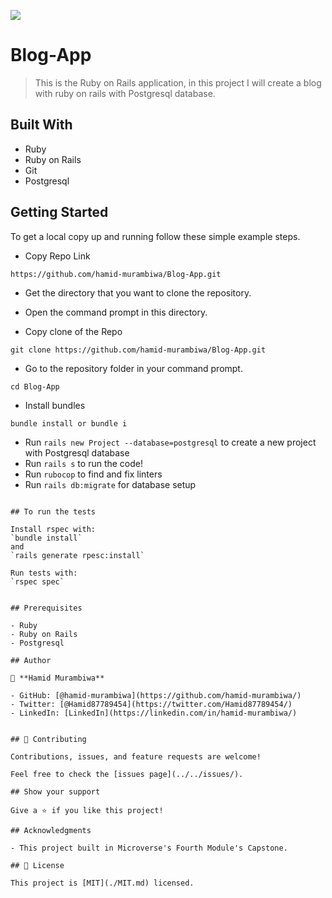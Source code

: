 ![](https://img.shields.io/badge/Microverse-blueviolet)

# Blog-App

> This is the Ruby on Rails application, in this project I will create a blog with ruby on rails with Postgresql database.

## Built With

- Ruby
- Ruby on Rails
- Git
- Postgresql

## Getting Started

To get a local copy up and running follow these simple example steps.

- Copy Repo Link

```
https://github.com/hamid-murambiwa/Blog-App.git
```
- Get the directory that you want to clone the repository.

- Open the command prompt in this directory.

- Copy clone of the Repo

```
git clone https://github.com/hamid-murambiwa/Blog-App.git
```

- Go to the repository folder in your command prompt.

```
cd Blog-App
```
- Install bundles

```
bundle install or bundle i
```

- Run `rails new Project --database=postgresql` to create a new project with Postgresql database
- Run `rails s` to run the code!
- Run `rubocop` to find and fix linters
- Run `rails db:migrate` for database setup
```

## To run the tests

Install rspec with:
`bundle install`
and
`rails generate rpesc:install`

Run tests with:
`rspec spec`


## Prerequisites

- Ruby
- Ruby on Rails
- Postgresql

## Author

👤 **Hamid Murambiwa**

- GitHub: [@hamid-murambiwa](https://github.com/hamid-murambiwa/)
- Twitter: [@Hamid87789454](https://twitter.com/Hamid87789454/)
- LinkedIn: [LinkedIn](https://linkedin.com/in/hamid-murambiwa/)


## 🤝 Contributing

Contributions, issues, and feature requests are welcome!

Feel free to check the [issues page](../../issues/).

## Show your support

Give a ⭐️ if you like this project!

## Acknowledgments

- This project built in Microverse's Fourth Module's Capstone.

## 📝 License

This project is [MIT](./MIT.md) licensed.
